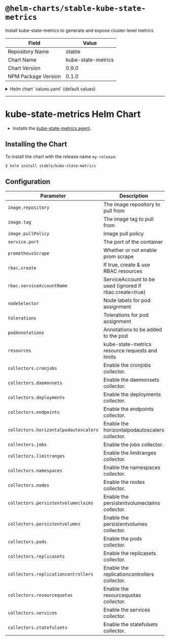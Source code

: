 # `@helm-charts/stable-kube-state-metrics`

Install kube-state-metrics to generate and expose cluster-level metrics

| Field               | Value              |
| ------------------- | ------------------ |
| Repository Name     | stable             |
| Chart Name          | kube-state-metrics |
| Chart Version       | 0.9.0              |
| NPM Package Version | 0.1.0              |

<details>

<summary>Helm chart `values.yaml` (default values)</summary>

```yaml
# Default values for kube-state-metrics.
prometheusScrape: true
image:
  repository: quay.io/coreos/kube-state-metrics
  tag: v1.4.0
  pullPolicy: IfNotPresent
service:
  port: 8080
  # Default to clusterIP for backward compatibility
  type: ClusterIP
  nodePort: 0
  loadBalancerIP: ''
rbac:
  # If true, create & use RBAC resources
  create: false
  # Ignored if rbac.create is true
  serviceAccountName: default

## Node labels for pod assignment
## Ref: https://kubernetes.io/docs/user-guide/node-selection/
nodeSelector: {}

## Tolerations for pod assignment
## Ref: https://kubernetes.io/docs/concepts/configuration/taint-and-toleration/
tolerations: []

# Annotations to be added to the pod
podAnnotations: {}

# Available collectors for kube-state-metrics. By default all available
# collectors are enabled.
collectors:
  cronjobs: true
  daemonsets: true
  deployments: true
  endpoints: true
  horizontalpodautoscalers: true
  jobs: true
  limitranges: true
  namespaces: true
  nodes: true
  persistentvolumeclaims: true
  persistentvolumes: true
  pods: true
  replicasets: true
  replicationcontrollers: true
  resourcequotas: true
  services: true
  statefulsets: true
# Namespace to be enabled for collecting resources. By default all namespaces are collected.
# namespace: ""
```

</details>

---

# kube-state-metrics Helm Chart

- Installs the [kube-state-metrics agent](https://github.com/kubernetes/kube-state-metrics).

## Installing the Chart

To install the chart with the release name `my-release`:

```bash
$ helm install stable/kube-state-metrics
```

## Configuration

| Parameter                             | Description                                             | Default                           |
| ------------------------------------- | ------------------------------------------------------- | --------------------------------- |
| `image.repository`                    | The image repository to pull from                       | quay.io/coreos/kube-state-metrics |
| `image.tag`                           | The image tag to pull from                              | `v1.4.0`                          |
| `image.pullPolicy`                    | Image pull policy                                       | IfNotPresent                      |
| `service.port`                        | The port of the container                               | 8080                              |
| `prometheusScrape`                    | Whether or not enable prom scrape                       | True                              |
| `rbac.create`                         | If true, create & use RBAC resources                    | False                             |
| `rbac.serviceAccountName`             | ServiceAccount to be used (ignored if rbac.create=true) | default                           |
| `nodeSelector`                        | Node labels for pod assignment                          | {}                                |
| `tolerations`                         | Tolerations for pod assignment                          | []                                |
| `podAnnotations`                      | Annotations to be added to the pod                      | {}                                |
| `resources`                           | kube-state-metrics resource requests and limits         | {}                                |
| `collectors.cronjobs`                 | Enable the cronjobs collector.                          | true                              |
| `collectors.daemonsets`               | Enable the daemonsets collector.                        | true                              |
| `collectors.deployments`              | Enable the deployments collector.                       | true                              |
| `collectors.endpoints`                | Enable the endpoints collector.                         | true                              |
| `collectors.horizontalpodautoscalers` | Enable the horizontalpodautoscalers collector.          | true                              |
| `collectors.jobs`                     | Enable the jobs collector.                              | true                              |
| `collectors.limitranges`              | Enable the limitranges collector.                       | true                              |
| `collectors.namespaces`               | Enable the namespaces collector.                        | true                              |
| `collectors.nodes`                    | Enable the nodes collector.                             | true                              |
| `collectors.persistentvolumeclaims`   | Enable the persistentvolumeclaims collector.            | true                              |
| `collectors.persistentvolumes`        | Enable the persistentvolumes collector.                 | true                              |
| `collectors.pods`                     | Enable the pods collector.                              | true                              |
| `collectors.replicasets`              | Enable the replicasets collector.                       | true                              |
| `collectors.replicationcontrollers`   | Enable the replicationcontrollers collector.            | true                              |
| `collectors.resourcequotas`           | Enable the resourcequotas collector.                    | true                              |
| `collectors.services`                 | Enable the services collector.                          | true                              |
| `collectors.statefulsets`             | Enable the statefulsets collector.                      | true                              |
